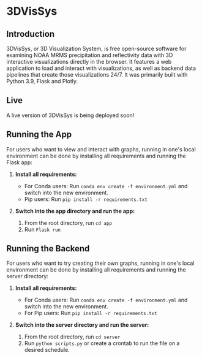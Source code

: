 # 3DVisSys
## Introduction
3DVisSys, or 3D Visualization System, is free open-source software for examining NOAA MRMS precipitation and reflectivity data with 3D interactive visualizations directly in the browser. It features a web application to load and interact with visualizations, as well as backend data pipelines that create those visualizations 24/7. It was primarily built with Python 3.9, Flask and Plotly. 

## Live
A live version of 3DVisSys is being deployed soon!

## Running the App
For users who want to view and interact with graphs, running in one's local environment can be done by installing all requirements and running the Flask app:

1. **Install all requirements:**
    - For Conda users: Run `conda env create -f environment.yml` and switch into the new environment.
    - Pip users: Run `pip install -r requirements.txt`

2. **Switch into the app directory and run the app:**
    1. From the root directory, run `cd app`
    2. Run `Flask run`

## Running the Backend
For users who want to try creating their own graphs, running in one's local environment can be done by installing all requirements and running the server directory:

1. **Install all requirements:**
    - For Conda users: Run `conda env create -f environment.yml` and switch into the new environment.
    - For Pip users: Run `pip install -r requirements.txt`

2. **Switch into the server directory and run the server:**
    1. From the root directory, run `cd server`
    2. Run `python scripts.py` or create a crontab to run the file on a desired schedule.
